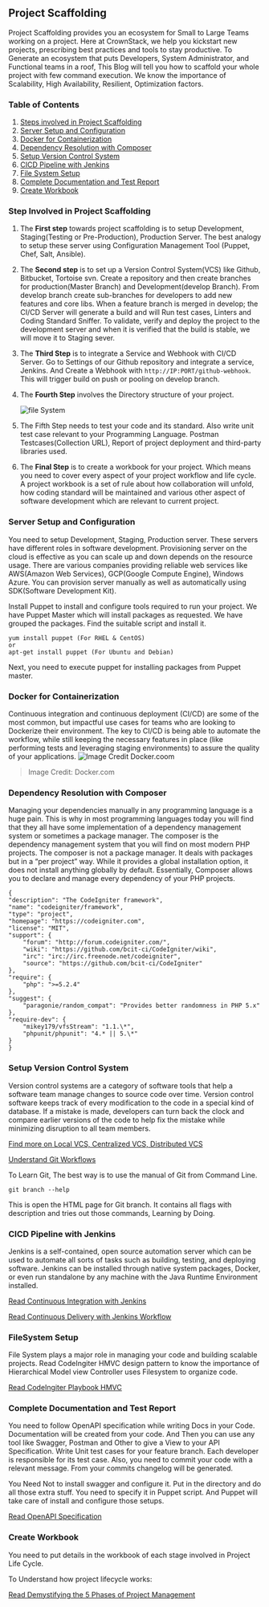 ## Project Scaffolding
Project Scaffolding provides you an ecosystem for Small to Large Teams working on a project. Here at CrownStack, we help you kickstart new projects, prescribing best practices and tools to stay productive. To Generate an ecosystem that puts Developers, System Administrator, and Functional teams in a roof, This Blog will tell you how to scaffold your whole project with few command execution. We know the importance of Scalability, High Availability, Resilient, Optimization factors.

### Table of Contents
1) [Steps involved in Project Scaffolding](#step-involved-in-project-scaffolding)
2) [Server Setup and Configuration](#server-setup-and-configuration)
3) [Docker for Containerization](#docker-with-containerization)
4) [Dependency Resolution with Composer](#dependency-resolution-with-composer)
5) [Setup Version Control System](#setup-version-control-system)
6) [CICD Pipeline with Jenkins](#cicd=pipeline-with-jenkins)
7) [File System Setup](#file-system-setup)
8) [Complete Documentation and Test Report](#complete-documentation-and-test-report)
9) [Create Workbook](#create-workbook)

### Step Involved in Project Scaffolding
1. The **First step** towards project scaffolding is to setup Development, Staging(Testing or Pre-Production), Production Server. The best analogy to setup these server using Configuration Management Tool (Puppet, Chef, Salt, Ansible).

2. The **Second step** is to set up a Version Control System(VCS) like Github, Bitbucket, Tortoise svn. Create a repository and then create branches for production(Master Branch) and Development(develop Branch). From develop branch create sub-branches for developers to add new features and core libs. When a feature branch is merged in develop; the CI/CD Server will generate a build and will Run test cases, Linters and Coding Standard Sniffer. To validate, verify and deploy the project to the development server and when it is verified that the build is stable, we will move it to Staging sever.

3. The **Third Step** is to integrate a Service and Webhook with CI/CD Server. Go to Settings of our Github repository and integrate a service, Jenkins. And Create a Webhook with `http://IP:PORT/github-webhook`. This will trigger build on push or pooling on develop branch.

4. The **Fourth Step** involves the Directory structure of your project.

     ![file System](http://www.imageno.com/thumbs/20170622/mb1o7h3m4bhz.jpg)    


5. The Fifth Step needs to test your code and its standard. Also write unit test case relevant to your Programming Language. Postman Testcases(Collection URL), Report of project deployment and third-party libraries used.

6. The **Final Step** is to create a workbook for your project. Which means you need to cover every aspect of your project workflow and life cycle. A project workbook is a set of rule about how collaboration will unfold, how coding standard will be maintained and various other aspect of software development which are relevant to current project.

### Server Setup and Configuration

You need to setup Development, Staging, Production server. These servers have different roles in software development.
Provisioning server on the cloud is effective as you can scale up and down depends on the resource usage. There are various companies providing reliable web services like AWS(Amazon Web Services), GCP(Google Compute Engine), Windows Azure. You can provision server manually as well as automatically using SDK(Software Development Kit).

Install Puppet to install and configure tools required to run your project. We have Puppet Master which will install packages as requested. We have grouped the packages. Find the suitable script and install it.

    yum install puppet (For RHEL & CentOS)
    or
    apt-get install puppet (For Ubuntu and Debian)

Next, you need to execute puppet for installing packages from Puppet master.

### Docker for Containerization

Continuous integration and continuous deployment (CI/CD) are some of the most common, but impactful use cases for teams who are looking to Dockerize their environment. The key to CI/CD is being able to automate the workflow, while still keeping the necessary features in place (like performing tests and leveraging staging environments) to assure the quality of your applications.
![Image Credit Docker.coom](http://img.scoop.it/b6ZmkdGnwN24jGgg74YfjLnTzqrqzN7Y9aBZTaXoQ8Q=)
> Image Credit: Docker.com

### Dependency Resolution with Composer

Managing your dependencies manually in any programming language is a huge pain. This is why in most programming languages today you will find that they all have some implementation of a dependency management system or sometimes a package manager. The composer is the dependency management system that you will find on most modern PHP projects.
The composer is not a package manager. It deals with packages but in a “per project” way. While it provides a global installation option, it does not install anything globally by default.
Essentially, Composer allows you to declare and manage every dependency of your PHP projects.

    {
	"description": "The CodeIgniter framework",
	"name": "codeigniter/framework",
	"type": "project",
	"homepage": "https://codeigniter.com",
	"license": "MIT",
	"support": {
		"forum": "http://forum.codeigniter.com/",
		"wiki": "https://github.com/bcit-ci/CodeIgniter/wiki",
		"irc": "irc://irc.freenode.net/codeigniter",
		"source": "https://github.com/bcit-ci/CodeIgniter"
	},
	"require": {
		"php": ">=5.2.4"
	},
	"suggest": {
		"paragonie/random_compat": "Provides better randomness in PHP 5.x"
	},
	"require-dev": {
		"mikey179/vfsStream": "1.1.\*",
		"phpunit/phpunit": "4.* || 5.\*"
	}
    }

### Setup Version Control System

Version control systems are a category of software tools that help a software team manage changes to source code over time. Version control software keeps track of every modification to the code in a special kind of database. If a mistake is made, developers can turn back the clock and compare earlier versions of the code to help fix the mistake while minimizing disruption to all team members.

[Find more on Local VCS, Centralized VCS, Distributed VCS](https://git-scm.com/book/en/v2/Getting-Started-About-Version-Control)

[Understand Git Workflows](https://www.atlassian.com/git/tutorials/comparing-workflows)

To Learn Git, The best way is to use the manual of Git from Command Line.

    git branch --help

This is open the HTML page for Git branch. It contains all flags with description and tries out those commands, Learning by Doing.  

### CICD Pipeline with Jenkins

Jenkins is a self-contained, open source automation server which can be used to automate all sorts of tasks such as building, testing, and deploying software. Jenkins can be installed through native system packages, Docker, or even run standalone by any machine with the Java Runtime Environment installed.

[Read Continuous Integration with Jenkins](https://techbeacon.com/beginners-guide-kick-starting-your-ci-pipeline-jenkins)

[Read Continuous Delivery with Jenkins Workflow](https://dzone.com/refcardz/continuous-delivery-with-jenkins-workflow)

### FileSystem Setup

File System plays a major role in managing your code and building scalable projects. Read CodeIngiter HMVC design pattern to know the importance of Hierarchical Model view Controller uses Filesystem to organize code.

[Read CodeIngiter Playbook HMVC ](https://github.com/Gautam-S04/CodeIgniter-Playbook/wiki/HMVC-Extension-for-CodeIgniter)

### Complete Documentation and Test Report

You need to follow OpenAPI specification while writing Docs in your Code. Documentation will be created from your code. And Then you can use any tool like Swagger, Postman and Other to give a View to your API Specification.
Write Unit test cases for your feature branch. Each developer is responsible for its test case. Also, you need to commit your code with a relevant message. From your commits changelog will be generated.

You Need Not to install swagger and configure it. Put in the directory and do all those extra stuff. You need to specify it in Puppet script. And Puppet will take care of install and configure those setups.

[Read OpenAPI Specification](https://github.com/OAI/OpenAPI-Specification)

### Create Workbook

You need to put details in the workbook of each stage involved in Project Life Cycle.

To Understand how project lifecycle works:

[Read Demystifying the 5  Phases of Project Management](https://www.smartsheet.com/demystifying-5-phases-project-management-b)
